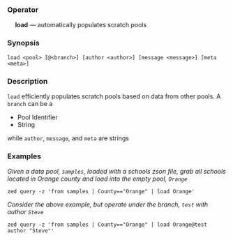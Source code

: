 ### Operator

&emsp; **load** &mdash; automatically populates scratch pools

### Synopsis

```
load <pool> [@<branch>] [author <author>] [message <message>] [meta <meta>]
```
### Description

`load` efficiently populates scratch pools based on data from other pools. A `branch` can be a
* Pool Identifier
* String

while `author`, `message`, and `meta` are strings
### Examples

_Given a data pool, `samples`, loaded with a schools zson file, grab all schools located in Orange county and
load into the empty pool, `Orange`_
```
zed query -z 'from samples | County=="Orange" | load Orange'
```

_Consider the above example, but operate under the branch, `test` with author `Steve`_
```
zed query -z 'from samples | County=="Orange" | load Orange@test author "Steve"'
```